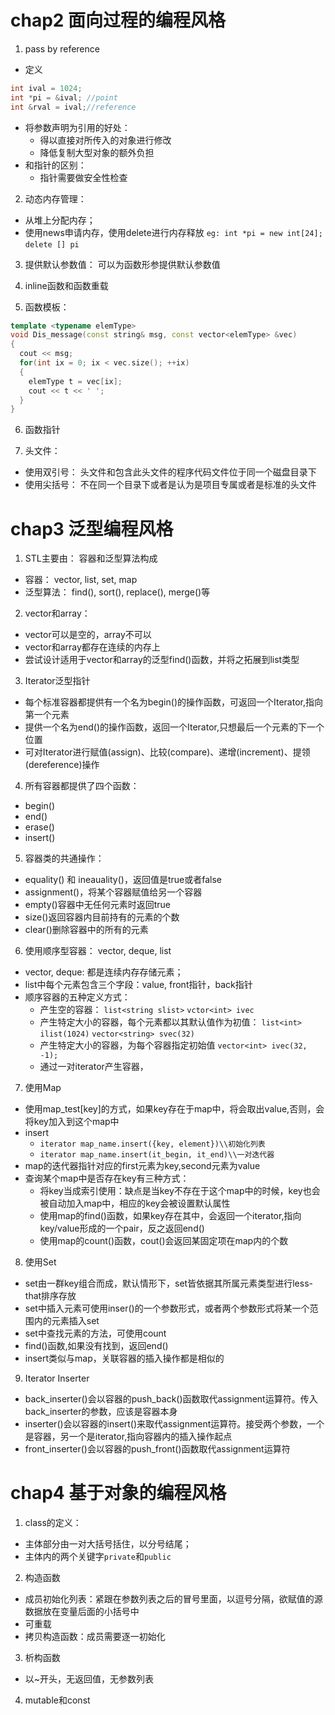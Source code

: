 
# chap2 面向过程的编程风格
1. pass by reference
  - 定义
  ```C++
  int ival = 1024;
  int *pi = &ival; //point
  int &rval = ival;//reference
  ```
  - 将参数声明为引用的好处：
    - 得以直接对所传入的对象进行修改
    - 降低复制大型对象的额外负担
  - 和指针的区别：
    - 指针需要做安全性检查
 
 2. 动态内存管理：
  - 从堆上分配内存；
  - 使用news申请内存，使用delete进行内存释放
    `eg: int *pi = new int[24];`
        `delete [] pi`

3. 提供默认参数值：
  可以为函数形参提供默认参数值
  
4. inline函数和函数重载

5. 函数模板：
```C++
template <typename elemType>
void Dis_message(const string& msg, const vector<elemType> &vec)
{
  cout << msg;
  for(int ix = 0; ix < vec.size(); ++ix)
  {
    elemType t = vec[ix];
    cout << t << ' ';
  }
}
```

6. 函数指针

7. 头文件：
  - 使用双引号：
    头文件和包含此头文件的程序代码文件位于同一个磁盘目录下
  - 使用尖括号：
    不在同一个目录下或者是认为是项目专属或者是标准的头文件


# chap3 泛型编程风格
1. STL主要由： 容器和泛型算法构成
  - 容器： vector, list, set, map
  - 泛型算法： find(), sort(), replace(), merge()等
2. vector和array：
  - vector可以是空的，array不可以
  - vector和array都存在连续的内存上
  - 尝试设计适用于vector和array的泛型find()函数，并将之拓展到list类型
3. Iterator泛型指针
  - 每个标准容器都提供有一个名为begin()的操作函数，可返回一个Iterator,指向第一个元素
  - 提供一个名为end()的操作函数，返回一个Iterator,只想最后一个元素的下一个位置
  - 可对Iterator进行赋值(assign)、比较(compare)、递增(increment)、提领(dereference)操作
4. 所有容器都提供了四个函数：
  - begin()
  - end()
  - erase()
  - insert()
5. 容器类的共通操作：
  - equality() 和 ineauality()，返回值是true或者false
  - assignment()，将某个容器赋值给另一个容器
  - empty()容器中无任何元素时返回true
  - size()返回容器内目前持有的元素的个数
  - clear()删除容器中的所有的元素
6. 使用顺序型容器：
  vector, deque, list
  - vector, deque: 都是连续内存存储元素；
  - list中每个元素包含三个字段：value, front指针，back指针
  - 顺序容器的五种定义方式：
    - 产生空的容器：
  `list<string slist>`
  `vctor<int> ivec`
    - 产生特定大小的容器，每个元素都以其默认值作为初值：
  `list<int> ilist(1024)`
  `vector<string> svec(32)`
    - 产生特定大小的容器，为每个容器指定初始值
  `vector<int> ivec(32, -1);`
    - 通过一对iterator产生容器，
7. 使用Map
 - 使用map_test[key]的方式，如果key存在于map中，将会取出value,否则，会将key加入到这个map中
 - insert
 	- `iterator map_name.insert({key, element})\\初始化列表`
	- `iterator map_name.insert(it_begin, it_end)\\一对迭代器`
 - map的迭代器指针对应的first元素为key,second元素为value
 - 查询某个map中是否存在key有三种方式：
	- 将key当成索引使用：缺点是当key不存在于这个map中的时候，key也会被自动加入map中，相应的key会被设置默认属性
	- 使用map的find()函数，如果key存在其中，会返回一个iterator,指向key/value形成的一个pair，反之返回end()
	- 使用map的count()函数，cout()会返回某固定项在map内的个数
8. 使用Set
 - set由一群key组合而成，默认情形下，set皆依据其所属元素类型进行less-that排序存放
 - set中插入元素可使用inser()的一个参数形式，或者两个参数形式将某一个范围内的元素插入set
 - set中查找元素的方法，可使用count
 - find()函数,如果没有找到，返回end()
 - insert类似与map，关联容器的插入操作都是相似的
 
9. Iterator Inserter
- back_inserter()会以容器的push_back()函数取代assignment运算符。传入back_inserter的参数，应该是容器本身
- inserter()会以容器的insert()来取代assignment运算符。接受两个参数，一个是容器，另一个是iterator,指向容器内的插入操作起点
- front_inserter()会以容器的push_front()函数取代assignment运算符

# chap4 基于对象的编程风格
1. class的定义：
- 主体部分由一对大括号括住，以分号结尾；
- 主体内的两个关键字`private`和`public`
2. 构造函数
- 成员初始化列表：紧跟在参数列表之后的冒号里面，以逗号分隔，欲赋值的源数据放在变量后面的小括号中
- 可重载
- 拷贝构造函数：成员需要逐一初始化
3. 析构函数
- 以~开头，无返回值，无参数列表
4. mutable和const
	       



































